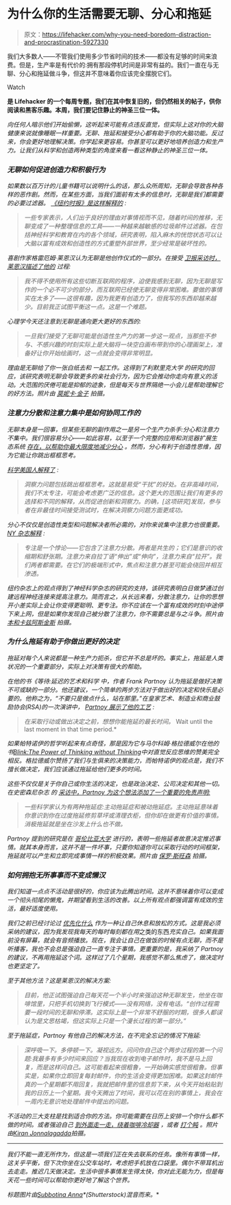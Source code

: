 # 为什么你的生活需要无聊、分心和拖延

> 原文：<https://lifehacker.com/why-you-need-boredom-distraction-and-procrastination-5927330>

我们大多数人——不管我们使用多少节省时间的技术——都没有足够的时间来浪费。但是，生产率是有代价的:拥有那段停机时间是非常有益的。我们一直在与无聊、分心和拖延做斗争，但这并不意味着你应该完全摆脱它们。

Watch

[](http://lifehacker.com/tag/blast-from-the-past)**是 Lifehacker 的一个每周专题，我们在其中恢复旧的，但仍然相关的帖子，供你阅读和黑客乐趣。本周，我们要记住静止的神圣三位一体。**

*向任何人暗示他们开始偷懒，这听起来可能有点违反直觉，但实际上这对你的大脑健康来说就像睡眠一样重要。无聊、拖延和接受分心都有助于你的大脑功能。反过来，你会更好地理解决策。你学起来更容易。你甚至可以更好地培养创造力和生产力。让我们从科学和创造两种类型的角度来看一看这种静止的神圣三位一体。*

### *无聊如何促进创造力和积极行为*

*如果数以百万计的儿童书籍可以说明什么的话，那么众所周知，无聊会导致各种各样的恶作剧。然而，在某些方面，当我们面前有太多的信息时，无聊是我们都需要的必要过滤器。 [《纽约时报》是这样解释的](http://www.nytimes.com/2008/08/05/health/research/05mind.html) :*

> *一些专家表示，人们出于良好的理由对事情视而不见，随着时间的推移，无聊变成了一种整理信息的工具——一种越来越敏感的垃圾邮件过滤器。在包括神经科学和教育在内的各个领域，研究表明，陷入麻木的恍惚状态可以让大脑以富有成效和创造性的方式重塑外部世界，至少经常是破坏性的。*

*喜剧作家格雷厄姆·莱恩汉认为无聊是他创作仪式的一部分。在接受 [卫报采访时，莱恩汉描述了他的](http://www.guardian.co.uk/media/2012/may/27/graham-linehan-twitter-has-made-me) 过程:*

> *我不得不使用所有这些切断互联网的程序，迫使我感到无聊，因为无聊是写作的一个必不可少的部分，而互联网已经使无聊变得非常困难。要做的事情实在太多了——这很有趣，因为我更有创造力了，但我写的东西却越来越少。目前我正试图平衡这一点。这是一个难题。*

*心理学今天还注意到无聊是通向更大更好的东西的:*

> *一旦我们接受了无聊可能是创造性生产力的第一步这一观点，当那些不参与、不感兴趣的时刻实际上是大脑将一块空白画布带到你的心理画架上，准备好让你开始绘画时，这一点就会变得非常明显。*

*理由是无聊给了你一张白纸去和 一起工作。这得到了利默里克大学 的研究的回应，该研究表明无聊会导致更多的亲社会行为，因为它会推动你走向有意义的活动。大范围的厌倦可能是抑郁的迹象，但是每天与世界隔绝一小会儿是帮助理解它的好方法。*照片由* [*莫妮卡·金子*](http://www.flickr.com/photos/11155422@N00/4232051188/) 拍摄。*

### *注意力分散和注意力集中是如何协同工作的*

*无聊本身是一回事，但某些无聊的副作用之一是另一个生产力杀手:分心和注意力不集中。我们很容易分心——如此容易，以至于一个完整的应用和浏览器扩展生态系统 [存在，以帮助你最大限度地减少分心](https://lifehacker.com/how-to-minimize-on-screen-distractions-and-train-yourse-5903153) 。然而，分心有利于创造性思维，因为它能让你跳出框框思考。*

*[科学美国人解释了](http://www.scientificamerican.com/article.cfm?id=your-best-creative-time-not-when-you-think) :*

> *洞察力问题包括跳出框框思考。这就是易受“干扰”的好处。在非高峰时间，我们不太专注，可能会考虑更广泛的信息。这个更大的范围让我们有更多的选择和不同的解释，从而促进创新和洞察力。的确，[这项研究]发现，参与者在非最佳时间接受测试时，在解决洞察力问题方面更成功。*

*分心不仅仅是创造性类型和问题解决者所必需的，对你来说集中注意力也很重要。 [NY 杂志解释](http://nymag.com/news/features/56793) :*

> *专注是一个悖论——它包含了注意力分散。两者是共生的；它们是意识的收缩期和舒张期。注意力来自拉丁语“伸出”或“伸向”，注意力来自“拉开”。我们两者都需要。在它们的极端形式中，焦点和注意力甚至可能会绕回并相互渗透。*

*纽约杂志上的观点得到了神经科学杂志的研究的支持，该研究表明白日做梦通过创建远程神经连接来提高注意力。简而言之，从长远来看，分散注意力，让你的思想开小差实际上会让你变得更聪明、更专注。你不应该在一个富有成效的时刻中途停下来上网，但是如果你发现自己被分散了注意力，你不需要总是与之斗争。*照片由* [*本和卡兹阿斯金斯*](http://www.flickr.com/photos/teamaskins/431111294/) 拍摄。*

### *为什么拖延有助于你做出更好的决定*

*拖延对每个人来说都是一种生产力扼杀，但它并不总是坏的。事实上，拖延是人类状况的一个重要部分，实际上对决策有很大的帮助。*

*在他的书《等待:延迟的艺术和科学 中，作者 Frank Partnoy 认为拖延是做好决策不可或缺的一部分。他还建议，一个简单的两步方法对于做出好的决定和快乐是必要的。他称之为，“不要只是做点什么，站在那里。”在皇家艺术、制造业和商业鼓励协会(RSA)的一次演讲中， [Partnoy 展示了他的工艺](http://www.thersa.org/events/audio-and-past-events/2012/wait-the-useful-art-of-procrastination) :*

> *在采取行动或做出决定之前，想想你能拖延的最长时间。*   Wait until the last moment in that time period.*

*如果帕特诺伊的哲学听起来有点奇怪，那是因为它与马尔科姆·格拉德威尔在他的书[Blink:The Power of Thinking without Thinking](http://www.amazon.com/Blink-The-Power-Thinking-Without/dp/0316172324?asc_campaign=InlineText&asc_refurl=https://lifehacker.com/why-you-need-boredom-distraction-and-procrastination-5927330&asc_source=&tag=kinjalifehackerlink-20)中对直觉反应思维的赞美完全相反。格拉德威尔赞扬了我们与生俱来的决策能力，而帕特诺伊的观点是，我们不擅长做决定，我们应该通过拖延给他们更多的时间。*

*这些不仅仅是关于你自己或你生活的决定，也是政治决定、公司决定和其他一切。在史密森尼杂志 的 [采访中，Partnoy 为这个想法添加了一个重要的免责声明:](http://www.smithsonianmag.com/science-nature/Why-Procrastination-is-Good-for-You-162358476.html)*

> *一些科学家认为有两种拖延症:主动拖延症和被动拖延症。主动拖延意味着你意识到你在过度拖延修剪草坪或清理衣柜，但你却在做更有价值的事情。消极拖延就是坐在沙发上什么也不做。*

*Partnoy 提到的研究是在 [哥伦比亚大学](http://www.ncbi.nlm.nih.gov/pubmed/15959999) 进行的，表明一些拖延者故意决定推迟事情。就其本身而言，这并不是一件坏事，只要你知道你可以采取行动的时间框架，拖延就可以产生和立即完成事情一样的积极效果。*照片由* [*保罗·斯旺森*](http://www.flickr.com/photos/pswansen/147322966/) 拍摄。*

### *如何拥抱无所事事而不变成懒汉*

*我们知道一点点不活动是很好的，你应该为此腾出时间。这并不意味着你可以变成一个彻头彻尾的懒鬼，并期望看到生活的改善。以上所有观点都强调富有成效的生活，最好适度使用。*

*我们之前已经讨论过 [优先化什么](https://lifehacker.com/in-defense-of-procrastination-when-to-prioritize-doing-5901013) 作为一种让自己休息和放松的方式。这是我必须采纳的建议，因为我发现我每天的每时每刻都在用*之类的东西*充实自己。如果我面前没有屏幕，就会有音频播放。现在，我会让自己在做饭的时候有点无聊，而不是听播客，我也不会总是强迫自己一直专注于事情。更重要的是，我采纳了 Partnoy 的建议，不再用拖延这个词。这样过了几个星期，我感觉不那么焦虑了，做决定时也更坚定了。*

*至于其他方法？这是莱恩汉的解决方案:*

> *目前，他正试图强迫自己每天花一个半小时来强迫这种无聊发生，他坐在咖啡馆里，只把手机切换到飞行模式——没有网络，没有电话。“创作过程需要一段时间的无聊和停滞。这实际上是一个非常不舒服的时期，很多人都误认为是文思枯竭，但这实际上只是一个漫长过程的第一部分。”*

*至于拖延症，Partnoy 有他自己的解决方法，在不完全忘记的情况下拖延:*

> *深呼吸一下。多停顿一下。凝视远方。问问你自己这个两步过程的第一个问题:我最多有多少时间来回应？当我现在收到电子邮件时，我不是马上回复，而是这样问自己。这可能看起来很粗鲁，一开始确实感觉很粗鲁。但事实是，如果你立即回复每封邮件，你的生活会变得更加困难。如果这封邮件真的一个星期都不用回复，我就把邮件里的信息剪下来，从今天开始粘贴到我的日历上一个星期。我今天腾出了时间，我可以花在别的事情上，我会在一周内无意识地处理邮件中提出的问题。*

*不活动的三大支柱是找到适合你的方法。你可能需要在日历上安排一个你什么都不做的时间。或者强迫自己 [到外面走一走，绕着咖啡冷却器](http://lifehacker.com/increase-your-creativity-slack-off-161397) ，或者 [打个盹](https://lifehacker.com/do-mid-afternoon-power-naps-actually-work-5898614) 。*照片由*[*Kiran Jonnalagadda*](http://www.flickr.com/photos/jace/2577217649/)拍摄。*

* * *

*我们不能一直无所作为，但这是一项我们正在失去联系的任务。像所有事情一样，这关乎平衡，但下次你坐在公交车站时，考虑把手机放在口袋里。偶尔不带耳机出去走走。推迟几天做决定。生活中很多事情发生得太快，你对此无能为力，但是每天花一些时间可以帮助你更好地了解这个世界。*

**标题图片由*[*Subbotina Anna*](http://www.shutterstock.com/pic.mhtml?id=74683255)*(Shutterstock)混音而来。**